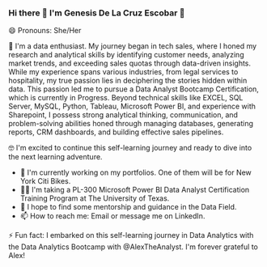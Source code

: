 ### Hi there 👋 I'm Genesis De La Cruz Escobar 🙂
😄 Pronouns: She/Her

💬 I'm a data enthusiast. My journey began in tech sales, where I honed my research and analytical skills by identifying customer needs, analyzing market trends, and exceeding sales quotas through data-driven insights. While my experience spans various industries, from legal services to hospitality, my true passion lies in deciphering the stories hidden within data.
This passion led me to pursue a Data Analyst Bootcamp Certification, which is currently in Progress. Beyond technical skills like EXCEL, SQL Server, MySQL, Python, Tableau, Microsoft Power BI, and experience with Sharepoint, I possess strong analytical thinking, communication, and problem-solving abilities honed through managing databases, generating reports, CRM dashboards, and building effective sales pipelines.

🤓 I'm excited to continue this self-learning journey and ready to dive into the next learning adventure.

- 🔭 I'm currently working on my portfolios. One of them will be for New York Citi Bikes.
- 👩‍🏫 I'm taking a PL-300 Microsoft Power BI Data Analyst Certification Training Program at The University of Texas.
- 🤔 I hope to find some mentorship and guidance in the Data Field. 
- 📫 How to reach me: Email or message me on LinkedIn.
         
⚡ Fun fact: I embarked on this self-learning journey in Data Analytics with the Data Analytics Bootcamp with @AlexTheAnalyst. I'm forever grateful to Alex!

